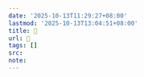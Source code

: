 ```yaml
---
date: '2025-10-13T11:29:27+08:00'
lastmod: '2025-10-13T13:04:51+08:00'
title: 󰡤
url: 󰡤
tags: []
src:
note:
---
```

